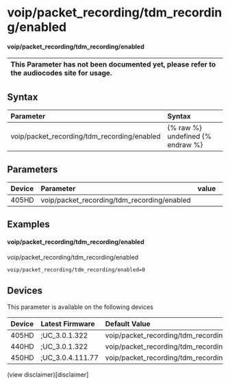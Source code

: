 ﻿---
description: voip/packet_recording/tdm_recording/enabled
search:
    keywords: ['voip','packet_recording','tdm_recording','enabled']
---

# voip/packet_recording/tdm_recording/enabled

#### voip/packet_recording/tdm_recording/enabled


| This Parameter has not been documented yet, please refer to the audiocodes site for usage.  |
| :--- |

## Syntax
| Parameter | Syntax |
| :--- | :--- |
|voip/packet_recording/tdm_recording/enabled | {% raw %} undefined {% endraw %} |

## Parameters
|Device|Parameter|value|Description|
|:---|:---|:---|:---|
| 405HD | voip/packet_recording/tdm_recording/enabled |  |  |

## Examples
#### voip/packet_recording/tdm_recording/enabled

voip/packet_recording/tdm_recording/enabled

```
voip/packet_recording/tdm_recording/enabled=0
```

## Devices
This parameter is available on the following devices

| Device | Latest Firmware | Default Value |
|:---|:---|:---|
| 405HD | ;UC_3.0.1.322 | voip/packet_recording/tdm_recording/enabled=0 
| 440HD | ;UC_3.0.1.322 | voip/packet_recording/tdm_recording/enabled=0 
| 450HD | ;UC_3.0.4.111.77 | voip/packet_recording/tdm_recording/enabled=0 

(view disclaimer)[disclaimer]
